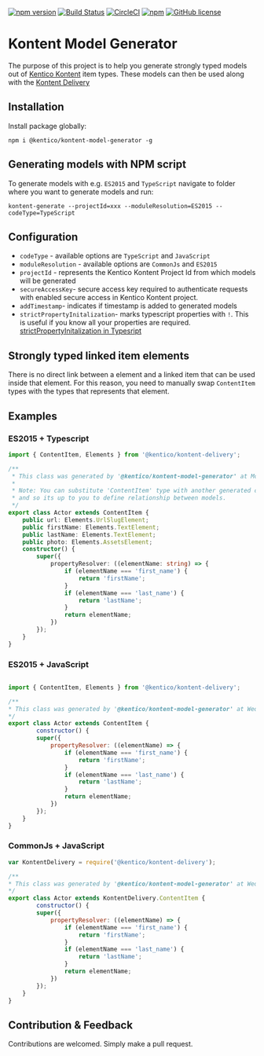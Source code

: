 [![npm version](https://badge.fury.io/js/%40kentico%2Fkontent-model-generator.svg)](https://badge.fury.io/js/%40kentico%2Fkontent-model-generator)
[![Build Status](https://api.travis-ci.com/Kentico/kontent-model-generator-js.svg?branch=master)](https://travis-ci.com/Kentico/kontent-model-generator-js)
[![CircleCI](https://circleci.com/gh/Kentico/kontent-model-generator-js/tree/master.svg?style=svg)](https://circleci.com/gh/Kentico/kontent-model-generator-js/tree/master)
[![npm](https://img.shields.io/npm/dt/@kentico/kontent-core.svg)](https://www.npmjs.com/package/@kentico/kontent-core)
[![GitHub license](https://img.shields.io/github/license/Kentico/kontent-model-generator-js.svg)](https://github.com/Kentico/kontent-model-generator-js)

# Kontent Model Generator

The purpose of this project is to help you generate strongly typed models out of [Kentico Kontent](https://kontent.ai) item types. These models can then be used along with the [Kontent Delivery](https://www.npmjs.com/package/@kentico/kontent-delivery)

## Installation

Install package globally:

`npm i @kentico/kontent-model-generator -g`

## Generating models with NPM script

To generate models with e.g. `ES2015` and `TypeScript` navigate to folder where you want to generate models and run:

`kontent-generate --projectId=xxx --moduleResolution=ES2015 --codeType=TypeScript`

## Configuration

- `codeType` - available options are `TypeScript` and `JavaScript`
- `moduleResolution` - available options are `CommonJs` and `ES2015`
- `projectId` - represents the Kentico Kontent Project Id from which models will be generated
- `secureAccessKey`- secure access key required to authenticate requests with enabled secure access in Kentico Kontent project.
- `addTimestamp`- indicates if timestamp is added to generated models
- `strictPropertyInitalization`- marks typescript properties with `!`. This is useful if you know all your properties are required. [strictPropertyInitalization in Typesript](https://mariusschulz.com/blog/strict-property-initialization-in-typescript)

## Strongly typed linked item elements

There is no direct link between a element and a linked item that can be used inside that element. For this reason, you need to manually swap `ContentItem` types with the types that represents that element.

## Examples

### ES2015 + Typescript

```typescript
import { ContentItem, Elements } from '@kentico/kontent-delivery';

/**
 * This class was generated by '@kentico/kontent-model-generator' at Mon May 07 2018 11:10:02 GMT+0200 (Central Europe Daylight Time).
 *
 * Note: You can substitute 'ContentItem' type with another generated class. Generator doesn't have this information available
 * and so its up to you to define relationship between models.
 */
export class Actor extends ContentItem {
    public url: Elements.UrlSlugElement;
    public firstName: Elements.TextElement;
    public lastName: Elements.TextElement;
    public photo: Elements.AssetsElement;
    constructor() {
        super({
            propertyResolver: ((elementName: string) => {
                if (elementName === 'first_name') {
                    return 'firstName';
                }
                if (elementName === 'last_name') {
                    return 'lastName';
                }
                return elementName;
            })
        });
    }
}

```

### ES2015 + JavaScript

```javascript

import { ContentItem, Elements } from '@kentico/kontent-delivery';

/**
* This class was generated by '@kentico/kontent-model-generator' at Wed May 09 2018 11:14:55 GMT+0200 (Central Europe Daylight Time).
*/
export class Actor extends ContentItem {
        constructor() {
        super({
            propertyResolver: ((elementName) => {
                if (elementName === 'first_name') {
                    return 'firstName';
                }
                if (elementName === 'last_name') {
                    return 'lastName';
                }
                return elementName;
            })
        });
    }
}

```

### CommonJs + JavaScript

```javascript
var KontentDelivery = require('@kentico/kontent-delivery');

/**
* This class was generated by '@kentico/kontent-model-generator' at Wed May 09 2018 11:17:05 GMT+0200 (Central Europe Daylight Time).
*/
export class Actor extends KontentDelivery.ContentItem {
        constructor() {
        super({
            propertyResolver: ((elementName) => {
                if (elementName === 'first_name') {
                    return 'firstName';
                }
                if (elementName === 'last_name') {
                    return 'lastName';
                }
                return elementName;
            })
        });
    }
}

```

## Contribution & Feedback

Contributions are welcomed. Simply make a pull request.

